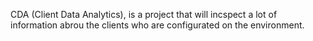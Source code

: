 CDA (Client Data Analytics), is a project that will incspect a lot of information abrou the clients who are configurated on the environment.